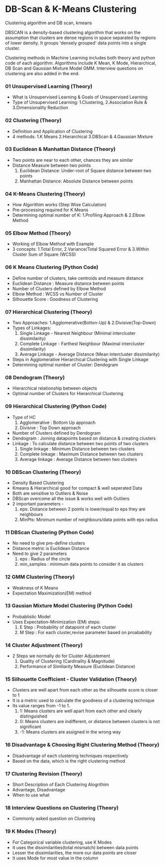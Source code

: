 # DB-Scan & K-Means Clustering
Clustering algorithm and DB scan, kmeans

DBSCAN is a density-based clustering algorithm that works on the assumption that clusters are dense regions in space separated by regions of lower density. It groups 'densely grouped' data points into a single cluster.

Clustering methods in Machine Learning includes both theory and python code of each algorithm. Algorithms include K Mean, K Mode, Hierarchical, DB Scan and Gaussian Mixture Model GMM. Interview questions on clustering are also added in the end.


### 01 Unsupervised Learning (Theory)
* What is Unsupervised Learning & Goals of Unsupervised Learning 
* Type of Unsupervised Learning: 1.Clustering, 2.Association Rule & 3.Dimensionality Reduction

### 02 Clustering (Theory)
* Definition and Application of Clustering
* 4 methods: 1.K Means 2.Hierarchical 3.DBScan & 4.Gaussian Mixture

### 03 Euclidean & Manhattan Distance (Theory)
* Two points are near to each other, chances they are similar
* Distance Measure between two points
  1. Euclidean Distance: Under-root of Square distance between two points
  2. Manhattan Distance: Absolute Distance between points 

### 04 K-Means Clustering (Theory)
* How Algorithim works (Step Wise Calculation)
* Pre-processing required for K Means
* Determining optimal number of K: 1.Profiling Approach & 2.Elbow Method

### 05 Elbow Method (Theory)
* Working of Elbow Method with Example
* 3 concepts: 1.Total Error, 2.Variance/Total Squared Error & 3.Within Cluster Sum of Square (WCSS)

### 06 K Means Clustering (Python Code)
* Define number of clusters, take centroids and measure distance
* Euclidean Distance : Measure distance between points
* Number of Clusters defined by Elbow Method
* Elbow Method : WCSS vs Number of Cluster
* Silhouette Score : Goodness of Clustering

### 07 Hierarchical Clustering (Theory)
* Two Approaches: 1.Agglomerative(Botton-Up) & 2.Divisive(Top-Down)
* Types of Linkages: 
  1. Single Linkage - Nearest Neighbour (Minimal intercluster dissimilarity)
  2. Complete Linkage - Farthest Neighbour (Maximal intercluster dissimilarity)
  3. Average Linkage - Average Distance (Mean intercluster dissimilarity)
* Steps in Agglomerative Hierarchical Clustering with Single Linkage
* Determining optimal number of Cluster: Dendogram  

### 08 Dendogram (Theory)
* Hierarchical relationship between objects
* Optimal number of Clusters for Hierarchical Clustering

### 09 Hierarchical Clustering (Python Code)
* Type of HC
    1. Agglomerative : Bottom Up approach
    2. Divisive : Top Down approach
* Number of Clusters defined by Dendogram
* Dendogram : Joining datapoints based on distance & creating clusters
* Linkage : To calculate distance between two points of two clusters
    1. Single linkage : Minimum Distance between two clusters
    2. Complete linkage : Maximum Distance between two clusters
    3. Average linkage : Average Distance between two clusters

### 10 DBScan Clustering (Theory)
* Density Based Clustering
* Kmeans & Hierarchical good for compact & well seperated Data
* Both are sensitive to Outliers & Noise
* DBScan overcome all the issue & works well with Outliers
* 2 important parameters - 
  1. eps: Distance between 2 points is lower/equal to eps they are neighbours
  2. MinPts: Minimum number of neighbours/data points with eps radius

### 11 DBScan Clustering (Python Code)
* No need to give pre-define clusters
* Distance metric is Euclidean Distance
* Need to give 2 parameters
    1. eps : Radius of the circle
    2. min_samples : minimum data points to consider it as clusters

### 12 GMM Clustering (Theory)
* Weakness of K Means
* Expectation Maximization(EM) method

### 13 Gausian Mixture Model Clustering (Python Code)
* Probablistic Model
* Uses Expectation-Minimization (EM) steps:
    1. E Step : Probability of datapoint of each cluster
    2. M Step : For each cluster,revise parameter based on proabability

### 14 Cluster Adjustment (Theory)
* 2 Steps we normally do for Cluster Adjustement 
  1. Quality of Clustering (Cardinality & Magnitude)
  2. Performance of Similiarity Measure (Euclidean Distance)

### 15 Silhouette Coefficient - Cluster Validation (Theory)
* Clusters are well apart from each other as the silhouette score is closer to 1
* It is a metric used to calculate the goodness of a clustering technique 
* Its value ranges from -1 to 1.
    1. 1: Means clusters are well apart from each other and clearly distinguished
    2. 0: Means clusters are indifferent, or distance between clusters is not significant
    3. -1: Means clusters are assigned in the wrong way

### 16 Disadvantage & Choosing Right Clustering Method (Theory)
* Disadvantage of each clustering techniques respectively 
* Based on the data, which is the right clustering method

### 17 Clustering Revision (Theory)
* Short Description of Each Clustering Alogrithim
* Advantage, Disadvantage
* When to use what

### 18 Interview Questions on Clustering (Theory)
* Commonly asked question on Clustering

### 19 K Modes (Theory)
* For Categorical variable clustering, use K Modes
* It uses the dissimilarities(total mismatch) between data points
* Lesser the dissimilarities, the more our data points are closer
* It uses Mode for most value in the column

